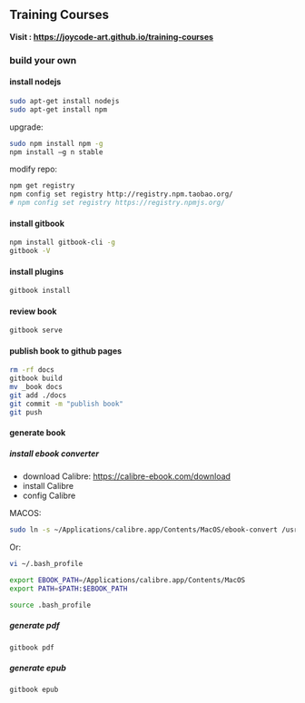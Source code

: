 ## Training Courses

**Visit : https://joycode-art.github.io/training-courses**

### build your own

#### install nodejs

```sh
sudo apt-get install nodejs
sudo apt-get install npm
```

upgrade:

```sh
sudo npm install npm -g
npm install –g n stable
```

modify repo:

```sh
npm get registry 
npm config set registry http://registry.npm.taobao.org/
# npm config set registry https://registry.npmjs.org/
```

#### install gitbook

```sh
npm install gitbook-cli -g
gitbook -V
```

#### install plugins

```sh
gitbook install
```

#### review book

```sh
gitbook serve
```

#### publish book to github pages

```sh
rm -rf docs
gitbook build
mv _book docs
git add ./docs
git commit -m "publish book"
git push
```

#### generate book

##### install ebook converter

- download Calibre: https://calibre-ebook.com/download
- install Calibre
- config Calibre


MACOS:

```sh
sudo ln -s ~/Applications/calibre.app/Contents/MacOS/ebook-convert /usr/bin
```

Or:

```sh
vi ~/.bash_profile

export EBOOK_PATH=/Applications/calibre.app/Contents/MacOS
export PATH=$PATH:$EBOOK_PATH 

source .bash_profile
```

##### generate pdf

```sh
gitbook pdf
```

#####  generate epub

```sh
gitbook epub
```

